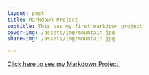 ```yaml
---
layout: post
title: Markdown Project
subtitle: This was my first markdown project
cover-img: /assets/img/mountain.jpg
share-img: /assets/img/mountain.jpg

---
```


[Click here to see my Markdown Project!](https://github.com/abbyoldford/KNES381Class/blob/22f6e1a29da462f7c8f8a8c4210f25b9f13eb6e9/MarkdownProject.md)
